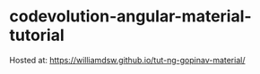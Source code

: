 # codevolution-angular-material-tutorial

Hosted at: https://williamdsw.github.io/tut-ng-gopinav-material/

